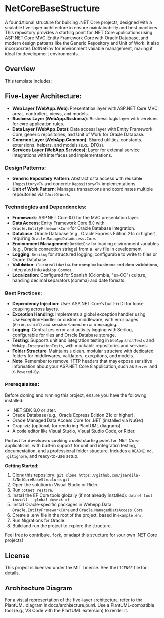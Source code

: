 # NetCoreBaseStructure

A foundational structure for building .NET Core projects, designed with a scalable five-layer architecture to ensure maintainability and best practices. This repository provides a starting point for .NET Core applications using ASP.NET Core MVC, Entity Framework Core with Oracle Database, and modern design patterns like the Generic Repository and Unit of Work. It also incorporates DotNetEnv for environment variable management, making it ideal for development environments.

## Overview
This template includes:

## Five-Layer Architecture:

- **Web Layer (WebApp.Web)**: Presentation layer with ASP.NET Core MVC, areas, controllers, views, and models.
- **Business Layer (WebApp.Business)**: Business logic layer with services for core application rules.
- **Data Layer (WebApp.Data)**: Data access layer with Entity Framework Core, generic repositories, and Unit of Work for Oracle Database.
- **Common Layer (WebApp.Common)**: Shared utilities, constants, extensions, helpers, and models (e.g., DTOs).
- **Services Layer (WebApp.Services)**: Layer for external service integrations with interfaces and implementations.

### Design Patterns:
- **Generic Repository Pattern**: Abstract data access with reusable `IRepository<T>` and concrete `Repository<T>` implementations.
- **Unit of Work Pattern**: Manages transactions and coordinates multiple repositories via `IUnitOfWork`.

### Technologies and Dependencies:
- **Framework**: ASP.NET Core 8.0 for the MVC presentation layer.
- **Data Access**: Entity Framework Core 8.0 with `Oracle.EntityFrameworkCore` for Oracle Database integration.
- **Database**: Oracle Database (e.g., Oracle Express Edition 21c or higher), requiring `Oracle.ManagedDataAccess.Core`.
- **Environment Management**: `DotNetEnv` for loading environment variables (e.g., Oracle connection strings) from a `.env` file in development.
- **Logging**: `Serilog` for structured logging, configurable to write to files or Oracle Database.
- **Validation**: `FluentValidation` for complex business and data validations, integrated into `WebApp.Common`.
- **Localization**: Configured for Spanish (Colombia, "es-CO") culture, handling decimal separators (comma) and date formats.

### Best Practices:
- **Dependency Injection**: Uses ASP.NET Core’s built-in DI for loose coupling across layers.
- **Exception Handling**: Implements a global exception handler using UseExceptionHandler or custom middleware, with error pages (`Error.cshtml`) and session-based error messaging.
- **Logging**: Centralizes error and activity logging with Serilog, configurable for files and Oracle Database storage.
- **Testing**: Supports unit and integration testing in `WebApp.UnitTests` and `WebApp.IntegrationTests`, with mockable repositories and services.
- **Folder Structure**: Maintains a clean, modular structure with dedicated folders for middlewares, validators, exceptions, and models.
- **Note**: Remember to remove HTTP headers that may expose sensitive information about your ASP.NET Core 8 application, such as `Server` and `X-Powered-By`. 

### Prerequisites:
Before cloning and running this project, ensure you have the following installed:

- .NET SDK 8.0 or later.
- Oracle Database (e.g., Oracle Express Edition 21c or higher).
- Oracle Managed Data Access Core for .NET (installed via NuGet).
- Graphviz (optional, for rendering PlantUML diagrams).
- A code editor like Visual Studio, Visual Studio Code, or Rider.

Perfect for developers seeking a solid starting point for .NET Core applications, with built-in support for unit and integration testing, documentation, and a professional folder structure. Includes a `README.md`, `.gitignore`, and ready-to-use setup.

**Getting Started**:
1. Clone this repository: `git clone https://github.com/jaardila-3/NetCoreBaseStructure.git`
2. Open the solution in Visual Studio or Rider.
3. Run `dotnet restore`.
4. Install the EF Core tools globally (if not already installed): `dotnet tool install --global dotnet-ef`
5. Install Oracle-specific packages in WebApp.Data: `Oracle.EntityFrameworkCore` and `Oracle.ManagedDataAccess.Core`
6. Create a .env file in the root of the project, based in `example.env`.
7. Run Migrations for Oracle.
8. Build and run the project to explore the structure.

Feel free to contribute, `fork`, or adapt this structure for your own .NET Core projects!

## License
This project is licensed under the MIT License. See the `LICENSE` file for details.

## Architecture Diagram
For a visual representation of the five-layer architecture, refer to the PlantUML diagram in docs/architecture.puml. Use a PlantUML-compatible tool (e.g., VS Code with the PlantUML extension) to render it.